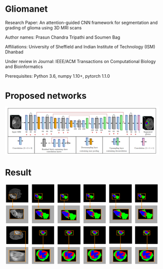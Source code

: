 # Gliomanet
Research Paper: An attention-guided CNN framework for segmentation and grading of glioma using 3D MRI scans

Author names: Prasun Chandra Tripathi and Soumen Bag

Affiliations: University of Sheffield and  Indian Institute of Technology (ISM) Dhanbad

Under review in Journal: IEEE/ACM Transactions on Computational Biology and Bioinformatics

Prerequisites: Python 3.6, numpy 1.10+, pytorch 1.1.0

# Proposed networks
![](Images/i2.png)

# Result
![](Images/i1.png)
